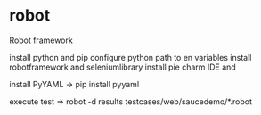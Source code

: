 # robot
Robot framework

install python and pip
configure python path to en variables
install robotframework and seleniumlibrary
install pie charm IDE and

install PyYAML -> pip install pyyaml

execute test => robot -d results testcases/web/saucedemo/*.robot